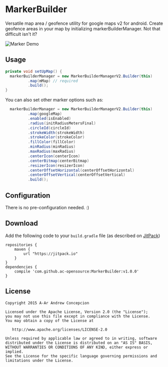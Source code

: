 # MarkerBuilder
Versatile map area / geofence utility for google maps v2 for android.
Create geofence areas in your map by initializing markerBuilderManager.
Not that difficult isn't it?

![Marker Demo](https://cloud.githubusercontent.com/assets/7637791/11803625/9a6946b2-a337-11e5-96d2-36a908f8aa8c.png)

Usage
------
```java
private void setUpMap() {
  markerBuilderManager = new MarkerBuilderManagerV2.Builder(this)
          .map(mMap) // required
          .build();
}
```

You can also set other marker options such as:
```java
  markerBuilderManager = new MarkerBuilderManagerV2.Builder(this)
          .map(googleMap)
          .enabled(isEnabled)
          .radius(initRadiusMetersFinal)
          .circleId(circleId)
          .strokeWidth(strokeWidth)
          .strokeColor(strokeColor)
          .fillColor(fillColor)
          .minRadius(minRadius)
          .maxRadius(maxRadius)
          .centerIcon(centerIcon)
          .centerBitmap(centerBitmap)
          .resizerIcon(resizerIcon)
          .centerOffsetHorizontal(centerOffsetHorizontal)
          .centerOffsetVertical(centerOffsetVertical)
          .build();
```

Configuration
------
There is no pre-configuration needed. :)

Download
------
Add the following code to your `build.gradle` file (as described on [JitPack])
```
repositories {
    maven {
        url "https://jitpack.io"
    }
}
dependencies {
    compile 'com.github.ac-opensource:MarkerBuilder:v1.0.0'
}
```

License
-------

    Copyright 2015 A-Ar Andrew Concepcion

    Licensed under the Apache License, Version 2.0 (the "License");
    you may not use this file except in compliance with the License.
    You may obtain a copy of the License at

       http://www.apache.org/licenses/LICENSE-2.0

    Unless required by applicable law or agreed to in writing, software
    distributed under the License is distributed on an "AS IS" BASIS,
    WITHOUT WARRANTIES OR CONDITIONS OF ANY KIND, either express or implied.
    See the License for the specific language governing permissions and
    limitations under the License.
    
[JitPack]:https://jitpack.io/#ac-opensource/MarkerBuilder/v1.0.0
